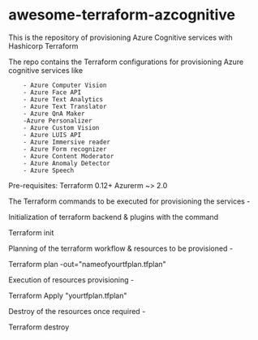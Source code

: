# awesome-terraform-azcognitive
This is the repository of provisioning Azure Cognitive services with Hashicorp Terraform

The repo contains the Terraform configurations for provisioning Azure cognitive services like 

        - Azure Computer Vision
        - Azure Face API
        - Azure Text Analytics
        - Azure Text Translator
        - Azure QnA Maker
        -Azure Personalizer
        - Azure Custom Vision
        - Azure LUIS API
        - Azure Immersive reader
        - Azure Form recognizer
        - Azure Content Moderator
        - Azure Anomaly Detector 
        - Azure Speech


  Pre-requisites:  Terraform 0.12+ 
                   Azurerm ~> 2.0      
        
        
 The Terraform commands to be executed for provisioning the services -
 
 Initialization of terraform backend & plugins with the command
 
 
 Terraform init 
 
 
 Planning of the terraform workflow & resources to be provisioned - 
 
 
 Terraform plan -out="nameofyourtfplan.tfplan" 
 
 
 Execution of resources provisioning -
 
 
 Terraform Apply "yourtfplan.tfplan"
 
 
 Destroy of the resources once required - 
 
 
 Terraform destroy
        
        

